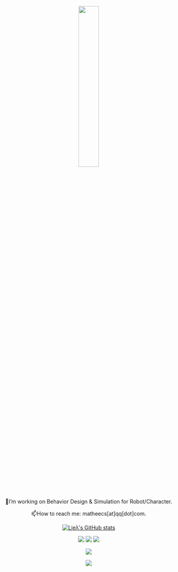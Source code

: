 <div id="title" align=center>
<p align="center">
  <img src="https://github.com/matheecs/matheecs/assets/16047052/30d40ba6-3812-4518-8207-a71345bf5037" width="33%" />
</p>
🔭I’m working on Behavior Design & Simulation for Robot/Character.

📫How to reach me: matheecs[at]qq[dot]com.

[![Lieλ's GitHub stats](https://github-readme-stats.vercel.app/api?username=matheecs)](https://github.com/anuraghazra/github-readme-stats)

![](https://img.shields.io/badge/love-Ann|Reading|Drawing-blue)
![](https://img.shields.io/badge/code-C++|Python|JAX-red)
![](https://img.shields.io/badge/tool-Pin3|CasADi|Rerun-green)

![](https://img.shields.io/badge/hack-Modelica|Blender|Pybricks|MuJoCo|VSCode|Firefox|Arch|Wine|TouchOSC|FFmpeg-yellow)

![](https://img.shields.io/badge/原則-可視化|可組合|最優化{Scaling,Smoothing,Sparsity}-black)
</div>
